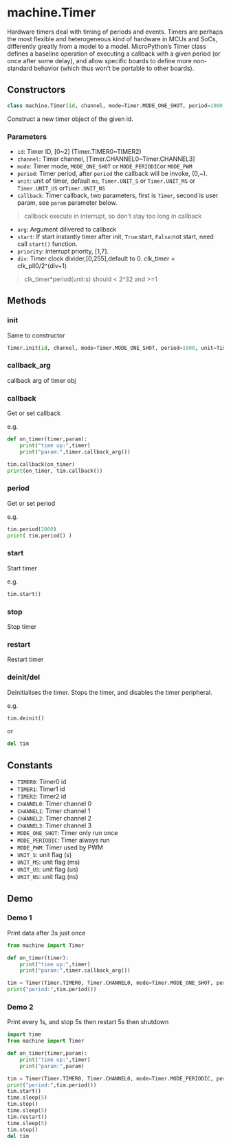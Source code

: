 machine.Timer
===========

Hardware timers deal with timing of periods and events. Timers are perhaps the most flexible and heterogeneous kind of hardware in MCUs and SoCs, differently greatly from a model to a model. MicroPython’s Timer class defines a baseline operation of executing a callback with a given period (or once after some delay), and allow specific boards to define more non-standard behavior (which thus won’t be portable to other boards).

## Constructors

```python
class machine.Timer(id, channel, mode=Timer.MODE_ONE_SHOT, period=1000, unit=Timer.UNIT_MS, callback=None, arg=None, start=True, priority=1, div=0)
```

Construct a new timer object of the given id. 

### Parameters

* `id`: Timer ID, [0~2] \(Timer.TIMER0~TIMER2\)
* `channel`: Timer channel, [Timer.CHANNEL0~Timer.CHANNEL3]
* `mode`: Timer mode, `MODE_ONE_SHOT` or `MODE_PERIODIC`or `MODE_PWM`
* `period`: Timer period, after `period` the callback will be invoke, (0,~).
* `unit`: unit of timer, default `ms`, `Timer.UNIT_S` or `Timer.UNIT_MS` or `Timer.UNIT_US` or`Timer.UNIT_NS`
* `callback`: Timer callback, two parameters, first is `Timer`, second is user param, see `param` parameter below. 
> callback execute in interrupt, so don't stay too long in callback
* `arg`: Argument dilivered to callback
* `start`: If start instantly timer after init, `True`:start, `False`:not start, need call `start()` function.
* `priority`: interrupt priority, [1,7].
* `div`: Timer clock divider,[0,255],default to 0. clk_timer = clk_pll0/2^(div+1)
> clk_timer*period(unit:s) should < 2^32 and >=1


## Methods

### init

Same to constructor

```python
Timer.init(id, channel, mode=Timer.MODE_ONE_SHOT, period=1000, unit=Timer.UNIT_MS, callback=None, arg=None, start=True, priority=1, div=0)
```

### callback_arg

callback arg of timer obj

### callback

Get or set callback

e.g.
```python
def on_timer(timer,param):
    print("time up:",timer)
    print("param:",timer.callback_arg())

tim.callback(on_timer)
print(on_timer, tim.callback())
```

### period

Get or set period

e.g.
```python
tim.period(2000)
print( tim.period() )
```

### start

Start timer

e.g.
```python
tim.start()
```

### stop

Stop timer

### restart

Restart timer

### deinit/__del__

Deinitialises the timer. Stops the timer, and disables the timer peripheral.

e.g.
```python
tim.deinit()
```
or
```python
del tim
```

## Constants

* `TIMER0`: Timer0 id
* `TIMER1`: Timer1 id
* `TIMER2`: Timer2 id
* `CHANNEL0`: Timer channel 0
* `CHANNEL1`: Timer channel 1
* `CHANNEL2`: Timer channel 2
* `CHANNEL3`: Timer channel 3
* `MODE_ONE_SHOT`: Timer only run once
* `MODE_PERIODIC`: Timer always run
* `MODE_PWM`: Timer used by PWM
* `UNIT_S`: unit flag (s)
* `UNIT_MS`: unit flag (ms)
* `UNIT_US`: unit flag (us)
* `UNIT_NS`: unit flag (ns)


## Demo

### Demo 1

Print data after 3s just once

```python
from machine import Timer

def on_timer(timer):
    print("time up:",timer)
    print("param:",timer.callback_arg())

tim = Timer(Timer.TIMER0, Timer.CHANNEL0, mode=Timer.MODE_ONE_SHOT, period=3000, callback=on_timer, arg=on_timer)
print("period:",tim.period())
```

### Demo 2

Print every 1s, and stop 5s then restart 5s then shutdown

```python
import time
from machine import Timer

def on_timer(timer,param):
    print("time up:",timer)
    print("param:",param)

tim = Timer(Timer.TIMER0, Timer.CHANNEL0, mode=Timer.MODE_PERIODIC, period=1, unit=Timer.UNIT_S, callback=on_timer, arg=on_timer, start=False, priority=1, div=0)
print("period:",tim.period())
tim.start()
time.sleep(5)
tim.stop()
time.sleep(5)
tim.restart()
time.sleep(5)
tim.stop()
del tim
```



